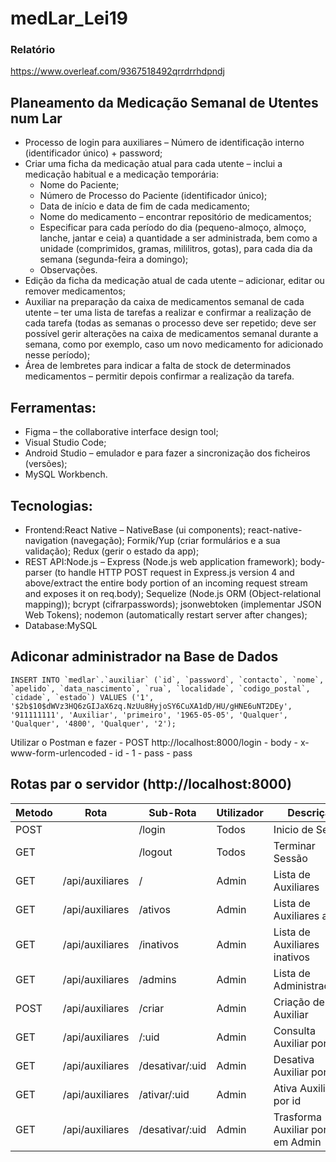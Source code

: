# medLar_Lei19

### Relatório
https://www.overleaf.com/9367518492qrrdrrhdpndj

## Planeamento da Medicação Semanal de Utentes num Lar
- Processo de login para auxiliares – Número de identificação interno (identificador único) + password;
- Criar uma ficha da medicação atual para cada utente – inclui a medicação habitual e a medicação temporária:
  *  Nome do Paciente;
  * Número de Processo do Paciente (identificador único);
  *  Data de início e data de fim de cada medicamento;
  *  Nome do medicamento – encontrar repositório de medicamentos;
  *  Especificar para cada período do dia (pequeno-almoço, almoço, lanche, jantar e ceia) a quantidade a ser administrada, bem como a unidade (comprimidos, gramas, mililitros, gotas), para cada dia da semana (segunda-feira a domingo);
  *  Observações.
- Edição da ficha da medicação atual de cada utente – adicionar, editar ou remover medicamentos;
- Auxiliar na preparação da caixa de medicamentos semanal de cada utente – ter uma lista de tarefas a realizar e confirmar a realização de cada tarefa (todas as semanas o processo deve ser repetido; deve ser possível gerir alterações na caixa de medicamentos semanal durante a semana, como por exemplo, caso um novo medicamento for adicionado nesse período);
- Área de lembretes para indicar a falta de stock de determinados medicamentos – permitir depois confirmar a realização da tarefa.

## Ferramentas:
- Figma – the collaborative interface design tool;
- Visual Studio Code;
- Android Studio – emulador e para fazer a sincronização dos ficheiros (versões);
- MySQL Workbench.

## Tecnologias:
- Frontend:React Native – NativeBase (ui components); react-native-navigation (navegação); Formik/Yup (criar formulários e a sua validação); Redux (gerir o estado da app);
- REST API:Node.js – Express (Node.js web application framework); body-parser (to handle HTTP POST request in Express.js version 4 and above/extract the entire body portion of an incoming request stream and exposes it on req.body); Sequelize (Node.js ORM (Object-relational mapping)); bcrypt (cifrarpasswords); jsonwebtoken (implementar JSON Web Tokens); nodemon (automatically restart server after changes);
- Database:MySQL

## Adiconar administrador na Base de Dados
```mysql
INSERT INTO `medlar`.`auxiliar` (`id`, `password`, `contacto`, `nome`, `apelido`, `data_nascimento`, `rua`, `localidade`, `codigo_postal`, `cidade`, `estado`) VALUES ('1', '$2b$10$dWVz3HQ6zGIJaX6zq.NzUu8HyjoSY6CuXA1dD/HU/gHNE6uNT2DEy', '911111111', 'Auxiliar', 'primeiro', '1965-05-05', 'Qualquer', 'Qualquer', '4800', 'Qualquer', '2');
```
Utilizar o Postman e fazer 
    - POST http://localhost:8000/login
    - body - x-www-form-urlencoded
    - id    -   1
    - pass  -   pass

## Rotas par o servidor (http://localhost:8000)
| Metodo | Rota            | Sub-Rota        | Utilizador | Descrição                          |
|--------|-----------------|-----------------|------------|------------------------------------|
| POST   |                 | /login          | Todos      | Inicio de Sessão                   |
| GET    |                 | /logout         | Todos      | Terminar Sessão                    |
| GET    | /api/auxiliares | /               | Admin      | Lista de Auxiliares                |
| GET    | /api/auxiliares | /ativos         | Admin      | Lista de Auxiliares ativos         |
| GET    | /api/auxiliares | /inativos       | Admin      | Lista de Auxiliares inativos       |
| GET    | /api/auxiliares | /admins         | Admin      | Lista de Administradores           |
| POST   | /api/auxiliares | /criar          | Admin      | Criação de Auxiliar                |
| GET    | /api/auxiliares | /:uid           | Admin      | Consulta Auxiliar por id           |
| GET    | /api/auxiliares | /desativar/:uid | Admin      | Desativa Auxiliar por id           |
| GET    | /api/auxiliares | /ativar/:uid    | Admin      | Ativa Auxiliar por id              |
| GET    | /api/auxiliares | /desativar/:uid | Admin      | Trasforma Auxiliar por id em Admin |






